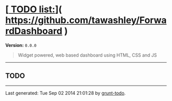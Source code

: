 # [[ TODO list:](https://github.com/tawashley/ForwardDashboard)]( https://github.com/tawashley/ForwardDashboard )

**Version:** `0.0.0`

> Widget powered, web based dashboard using HTML, CSS and JS

* * *

## TODO


* * *

Last generated: Tue Sep 02 2014 21:01:28 by [grunt-todo](https://github.com/leny/grunt-todo).
